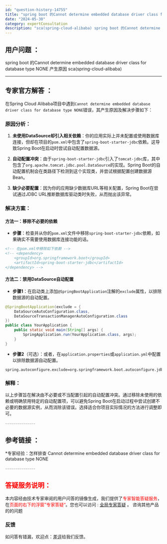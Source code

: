 ```yaml
---
id: "question-history-14755"
title: "spring boot 的Cannot determine embedded database driver class for database type NONE 产生原因 sca(spring-cloud-alibaba)"
date: "2024-05-30"
category: expertConsultation
description: "sca(spring-cloud-alibaba) spring boot 的Cannot determine embedded database driver class for database type NONE 产生原因"
---
```


## 用户问题 ： 
 spring boot 的Cannot determine embedded database driver class for database type NONE 产生原因 sca(spring-cloud-alibaba) 

---------------
## 专家官方解答 ：

在Spring Cloud Alibaba项目中遇到`Cannot determine embedded database driver class for database type NONE`错误，其产生原因及解决步骤如下：

### 原因分析：

1. **未使用DataSource却引入相关依赖**：你的应用实际上并未配置或使用数据库连接，但却在项目的`pom.xml`中包含了`spring-boot-starter-jdbc`依赖。这导致Spring Boot在启动时尝试自动配置数据源。

2. **自动配置冲突**：由于`spring-boot-starter-jdbc`引入了`tomcat-jdbc`库，其中包含了`org.apache.tomcat.jdbc.pool.DataSource`的实现。Spring Boot的自动配置机制会在类路径下检测到这个实现类，并尝试根据配置创建数据源Bean。

3. **缺少必要配置**：因为你的应用缺少数据库URL等相关配置，Spring Boot在尝试通过JDBC URL推断数据库驱动类时失败，从而抛出该异常。

### 解决方案：

#### 方法一：移除不必要的依赖

- **步骤**：检查并从你的`pom.xml`文件中移除`spring-boot-starter-jdbc`依赖，如果确实不需要使用数据库连接功能的话。

```xml
<!-- 在pom.xml中移除如下依赖 -->
<!-- <dependency>
    <groupId>org.springframework.boot</groupId>
    <artifactId>spring-boot-starter-jdbc</artifactId>
</dependency> -->
```

#### 方法二：禁用DataSource自动配置

- **步骤1**：在启动类上添加`@SpringBootApplication`注解的`exclude`属性，以排除数据源的自动配置。

```java
@SpringBootApplication(exclude = { 
    DataSourceAutoConfiguration.class, 
    DataSourceTransactionManagerAutoConfiguration.class 
})
public class YourApplication {
    public static void main(String[] args) {
        SpringApplication.run(YourApplication.class, args);
    }
}
```

- **步骤2**（可选）：或者，在`application.properties`或`application.yml`中配置以排除数据源自动配置。

```properties
spring.autoconfigure.exclude=org.springframework.boot.autoconfigure.jdbc.DataSourceAutoConfiguration,org.springframework.boot.autoconfigure.jdbc.DataSourceTransactionManagerAutoConfiguration
```

### 解释：

以上步骤旨在解决由不必要或不当配置引起的自动配置冲突。通过移除未使用的依赖或明确禁用特定的自动配置项，可以避免Spring Boot在启动过程中尝试创建不必要的数据源实例，从而消除该错误。选择适合你项目实际情况的方法进行调整即可。


<font color="#949494">---------------</font> 


## 参考链接 ：

*专家经验：怎样排查 Cannot determine embedded database driver class for database type NONE 


 <font color="#949494">---------------</font> 
 


## <font color="#FF0000">答疑服务说明：</font> 

本内容经由技术专家审阅的用户问答的镜像生成，我们提供了<font color="#FF0000">专家智能答疑服务</font>，在<font color="#FF0000">页面的右下的浮窗”专家答疑“</font>。您也可以访问 : [全局专家答疑](https://opensource.alibaba.com/chatBot) 。 咨询其他产品的的问题

### 反馈
如问答有错漏，欢迎点：[差评](https://ai.nacos.io/user/feedbackByEnhancerGradePOJOID?enhancerGradePOJOId=14756)给我们反馈。

